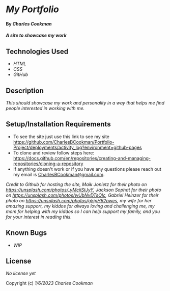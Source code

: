 # _My Portfolio_

#### By _**Charles Cookman**_

#### _A site to showcase my work_

## Technologies Used

* _HTML_
* _CSS_
* _GitHub_

## Description

_This should showcase my work and personality in a way that helps me find people interested in working with me._

## Setup/Installation Requirements

* To see the site just use this link to see my site https://github.com/CharlesBCookman/Portfolio-Project/deployments/activity_log?environment=github-pages
* To clone and review follow steps here: https://docs.github.com/en/repositories/creating-and-managing-repositories/cloning-a-repository
* If anything doesn't work or if you have any questions please reach out my email is CharlesBCookman@gmail.com.

_Credit to Github for hosting the site, 
Maik Jonietz for their photo on https://unsplash.com/photos/_yMciiStJyY, Jackson Sophat for their photo on https://unsplash.com/photos/wUbNvDTsOIc, Gabriel Heinzer for their photo on https://unsplash.com/photos/g5jpH62pwes, my wife for her amazing support, my kiddos for always loving and challenging me, my mom for helping with my kiddos so I can help support my family, and you for your interest in reading this._

## Known Bugs

* _WIP_

## License

_No license yet_

Copyright (c) _1/6/2023_ _Charles Cookman_